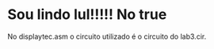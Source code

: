 <!DOCTYPE html>
<html>
  <body>
    <h1>
      Sou lindo lul!!!!!
      No true
    </h1>
    <p>
      No displaytec.asm o circuito utilizado é o circuito do lab3.cir.
    </p>
  </body>
</html>

